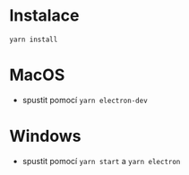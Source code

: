 # Instalace
  `yarn install`

# MacOS
  - spustit pomocí `yarn electron-dev`

# Windows

  - spustit pomocí `yarn start` a `yarn electron`
